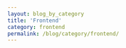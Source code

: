 ```yaml
---
layout: blog_by_category
title: 'Frontend'
category: frontend
permalink: /blog/category/frontend/
---
```

